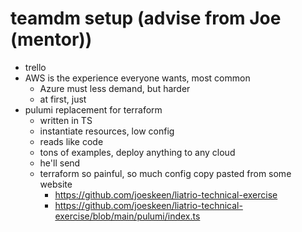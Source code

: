 

# teamdm setup (advise from Joe (mentor))
* trello
* AWS is the experience everyone wants, most common
  * Azure must less demand, but harder
  * at first, just 
* pulumi replacement for terraform
  * written in TS
  * instantiate resources, low config
  * reads like code
  * tons of examples, deploy anything to any cloud
  * he'll send 
  * terraform so painful, so much config copy pasted from some website
    * https://github.com/joeskeen/liatrio-technical-exercise
    * https://github.com/joeskeen/liatrio-technical-exercise/blob/main/pulumi/index.ts